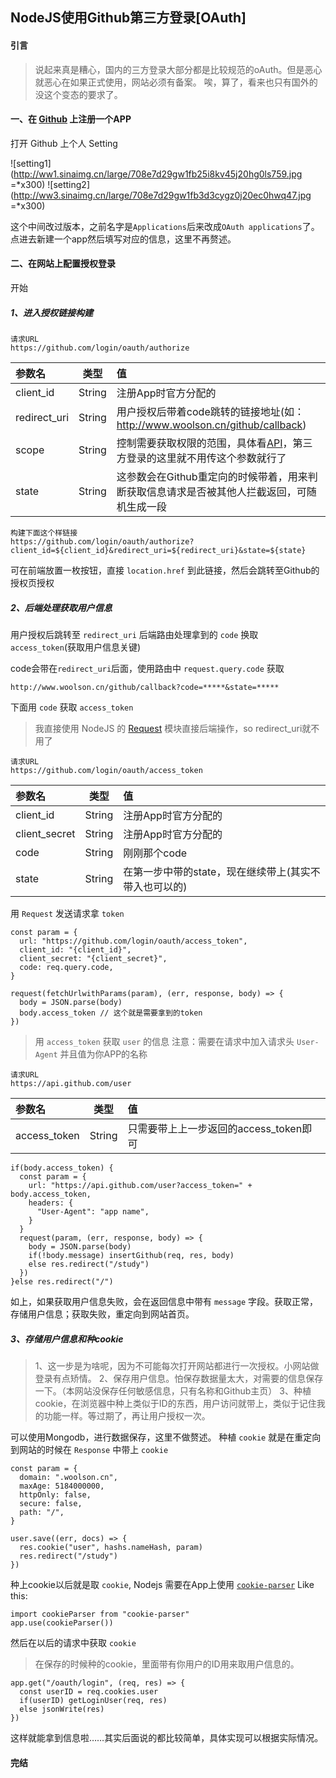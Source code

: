 ## NodeJS使用Github第三方登录[OAuth]

#### 引言

> 说起来真是糟心，国内的三方登录大部分都是比较规范的oAuth。但是恶心就恶心在如果正式使用，网站必须有备案。
  唉，算了，看来也只有国外的没这个变态的要求了。

#### 一、在 [Github](https://github.com/) 上注册一个APP

打开 Github 上个人 Setting

![setting1](http://ww1.sinaimg.cn/large/708e7d29gw1fb25i8kv45j20hg0ls759.jpg =*x300) ![setting2](http://ww3.sinaimg.cn/large/708e7d29gw1fb3d3cygz0j20ec0hwq47.jpg =*x300)

这个中间改过版本，之前名字是```Applications```后来改成```OAuth applications```了。
点进去新建一个app然后填写对应的信息，这里不再赘述。

#### 二、在网站上配置授权登录

开始

##### 1、进入授权链接构建

    请求URL
    https://github.com/login/oauth/authorize

| 参数名 | 类型 | 值 |
| :------ | :------: | :----- |
| client_id | String | 注册App时官方分配的 |
| redirect_uri | String | 用户授权后带着code跳转的链接地址(如：http://www.woolson.cn/github/callback) |
| scope | String | 控制需要获取权限的范围，具体看[API](https://developer.github.com/v3/oauth/#scopes)，第三方登录的这里就不用传这个参数就行了 |
| state | String | 这参数会在Github重定向的时候带着，用来判断获取信息请求是否被其他人拦截返回，可随机生成一段 |

    构建下面这个样链接
    https://github.com/login/oauth/authorize?client_id=${client_id}&redirect_uri=${redirect_uri}&state=${state}

可在前端放置一枚按钮，直接 ```location.href``` 到此链接，然后会跳转至Github的授权页授权

##### 2、后端处理获取用户信息

用户授权后跳转至 ```redirect_uri``` 后端路由处理拿到的 ```code``` 换取 ```access_token```(获取用户信息关键)

code会带在```redirect_uri```后面，使用路由中 ```request.query.code``` 获取

    http://www.woolson.cn/github/callback?code=*****&state=*****

下面用 ```code``` 获取 ```access_token```

> 我直接使用 NodeJS 的 [Request](https://github.com/request/request) 模块直接后端操作，so redirect_uri就不用了

    请求URL
    https://github.com/login/oauth/access_token

| 参数名 | 类型 | 值 |
| :------ | :------: | :----- |
| client_id | String | 注册App时官方分配的 |
| client_secret | String | 注册App时官方分配的 |
| code | String | 刚刚那个code |
| state | String | 在第一步中带的state，现在继续带上(其实不带入也可以的) |

用 ```Request``` 发送请求拿 ```token```

    const param = {
      url: "https://github.com/login/oauth/access_token",
      client_id: "{client_id}",
      client_secret: "{client_secret}",
      code: req.query.code,
    }

    request(fetchUrlwithParams(param), (err, response, body) => {
      body = JSON.parse(body)
      body.access_token // 这个就是需要拿到的token
    })

> 用 ```access_token``` 获取 ```user``` 的信息
> 注意：需要在请求中加入请求头 ```User-Agent``` 并且值为你APP的名称

    请求URL
    https://api.github.com/user

| 参数名 | 类型 | 值 |
| :------ | :------: | :----- |
| access_token | String | 只需要带上上一步返回的access_token即可 |

    if(body.access_token) {
      const param = {
        url: "https://api.github.com/user?access_token=" + body.access_token,
        headers: {
          "User-Agent": "app name",
        }
      }
      request(param, (err, response, body) => {
        body = JSON.parse(body)
        if(!body.message) insertGithub(req, res, body)
        else res.redirect("/study")
      })
    }else res.redirect("/")

如上，如果获取用户信息失败，会在返回信息中带有 ```message``` 字段。获取正常，存储用户信息；获取失败，重定向到网站首页。


##### 3、存储用户信息和种cookie

> 1、这一步是为啥呢，因为不可能每次打开网站都进行一次授权。小网站做登录有点矫情。
> 2、保存用户信息。怕保存数据量太大，对需要的信息保存一下。（本网站没保存任何敏感信息，只有名称和Github主页）
> 3、种植cookie，在浏览器中种上类似于ID的东西，用户访问就带上，类似于记住我的功能一样。等过期了，再让用户授权一次。

可以使用Mongodb，进行数据保存，这里不做赘述。
种植 ```cookie``` 就是在重定向到网站的时候在 ```Response``` 中带上 ```cookie```

    const param = {
      domain: ".woolson.cn",
      maxAge: 5184000000,
      httpOnly: false,
      secure: false,
      path: "/",
    }

    user.save((err, docs) => {
      res.cookie("user", hashs.nameHash, param)
      res.redirect("/study")
    })

种上cookie以后就是取 ```cookie```, Nodejs 需要在App上使用 [```cookie-parser```](https://github.com/expressjs/cookie-parser) Like this:

    import cookieParser from "cookie-parser"
    app.use(cookieParser())

然后在以后的请求中获取 ```cookie```

> 在保存的时候种的cookie，里面带有你用户的ID用来取用户信息的。

    app.get("/oauth/login", (req, res) => {
      const userID = req.cookies.user
      if(userID) getLoginUser(req, res)
      else jsonWrite(res)
    })

这样就能拿到信息啦……其实后面说的都比较简单，具体实现可以根据实际情况。

#### 完结
